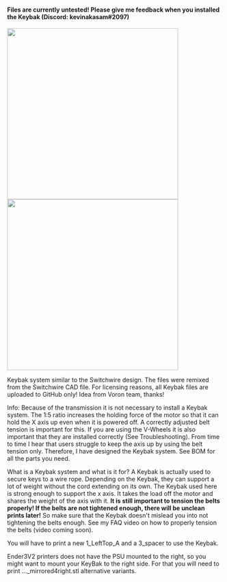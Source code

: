#### Files are currently untested! Please give me feedback when you installed the Keybak (Discord: kevinakasam#2097)

<img src="https://github.com/kevinakasam/BeltDrivenEnder3/blob/6d1fd8e380b822f16062cf0caeaba75b8291e7de/Pictures/KeyBack_1.png" width="400"/> <img src="https://github.com/kevinakasam/BeltDrivenEnder3/blob/6d1fd8e380b822f16062cf0caeaba75b8291e7de/Pictures/KeyBack_2.png" width="400"/>

Keybak system similar to the Switchwire design.
The files were remixed from the Switchwire CAD file.
For licensing reasons, all Keybak files are uploaded to GitHub only!
Idea from Voron team, thanks!

Info: Because of the transmission it is not necessary to install a Keybak system.
The 1:5 ratio increases the holding force of the motor so that it can hold the X axis up even when it is powered off.
A correctly adjusted belt tension is important for this.
If you are using the V-Wheels it is also important that they are installed correctly (See Troubleshooting).
From time to time I hear that users struggle to keep the axis up by using the belt tension only.
Therefore, I have designed the Keybak system. See BOM for all the parts you need.

What is a Keybak system and what is it for?
A Keybak is actually used to secure keys to a wire rope.
Depending on the Keybak, they can support a lot of weight without the cord extending on its own.
The Keybak used here is strong enough to support the x axis. It takes the load off the motor and shares the weight of the axis with it.
__It is still important to tension the belts properly!
If the belts are not tightened enough, there will be unclean prints later!__
So make sure that the Keybak doesn't mislead you into not tightening the belts enough.
See my FAQ video on how to properly tension the belts (video coming soon).

You will have to print a new 1_LeftTop_A and a 3_spacer to use the Keybak.

Ender3V2 printers does not have the PSU mounted to the right, so you might want to mount your KeyBak to the right side. For that you will need to print ...\_mirrored4right.stl alternative variants. 

